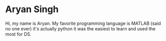 # Aryan Singh 

Hi, my name is Aryan. My favorite programming language is MATLAB (said no one ever) it's actually python it was the easiest to learn and used the most for DS. 
